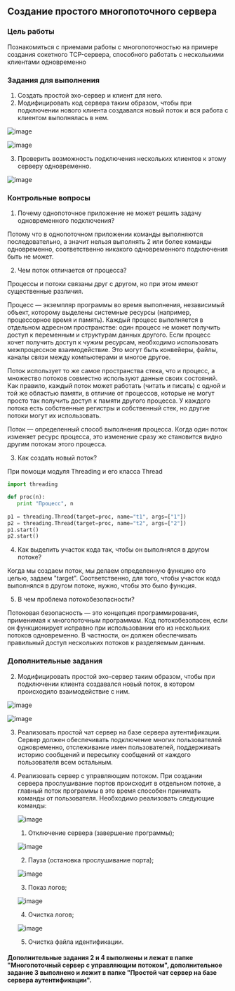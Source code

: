 <!----- Conversion time: 0.718 seconds.
Using this Markdown file:

1. Cut and paste this output into your source file.
2. See the notes and action items below regarding this conversion run.
3. Check the rendered output (headings, lists, code blocks, tables) for proper
   formatting and use a linkchecker before you publish this page.

Conversion notes:

* Docs to Markdown version 1.0β17
* Wed Sep 18 2019 01:52:00 GMT-0700 (PDT)
* Source doc: https://docs.google.com/open?id=1SEODmwLcgVdQijJMZ6Xc3YQ0lqnkc72w-gccG4AkpqU
----->

## Создание простого многопоточного сервера

### Цель работы

Познакомиться с приемами работы с многопоточностью на примере создания сокетного TCP-сервера, способного работать с несколькими клиентами одновременно

### Задания для выполнения

1. Создать простой эхо-сервер и клиент для него.
3. Модифицировать код сервера таким образом, чтобы при подключении нового клиента создавался новый поток и вся работа с клиентом выполнялась в нем.

![image](https://user-images.githubusercontent.com/70547060/138162029-87ce2759-c451-4ddd-96ab-6eb8e850cf04.png)

![image](https://user-images.githubusercontent.com/70547060/138162049-8a04381a-f1d5-4979-8835-e16cb221c99a.png)

3. Проверить возможность подключения нескольких клиентов к этому серверу одновременно. 

![image](https://user-images.githubusercontent.com/70547060/138162158-f2abd2dc-6e3b-4a16-b57f-6b39c17dfbc2.png)

### Контрольные вопросы

1. Почему однопоточное приложение не может решить задачу одновременного подключения?

Потому что в однопоточном приложении команды выполняются последовательно, а значит нельзя выполнять 2 или более команды одновременно, соответственно никакого одновременного подключения быть не может.

2. Чем поток отличается от процесса?

Процессы и потоки связаны друг с другом, но при этом имеют существенные различия.

Процесс — экземпляр программы во время выполнения, независимый объект, которому выделены системные ресурсы (например, процессорное время и память). Каждый процесс выполняется в отдельном адресном пространстве: один процесс не может получить доступ к переменным и структурам данных другого. Если процесс хочет получить доступ к чужим ресурсам, необходимо использовать межпроцессное взаимодействие. Это могут быть конвейеры, файлы, каналы связи между компьютерами и многое другое.

Поток использует то же самое пространства стека, что и процесс, а множество потоков совместно используют данные своих состояний. Как правило, каждый поток может работать (читать и писать) с одной и той же областью памяти, в отличие от процессов, которые не могут просто так получить доступ к памяти другого процесса. У каждого потока есть собственные регистры и собственный стек, но другие потоки могут их использовать.

Поток — определенный способ выполнения процесса. Когда один поток изменяет ресурс процесса, это изменение сразу же становится видно другим потокам этого процесса.

3. Как создать новый поток?

При помощи модуля Threading и его класса Thread

```python
import threading 

def proc(n):
   print "Процесс", n
 
p1 = threading.Thread(target=proc, name="t1", args=["1"])
p2 = threading.Thread(target=proc, name="t2", args=["2"])
p1.start()
p2.start()
```

4. Как выделить участок кода так, чтобы он выполнялся в другом потоке?

Когда мы создаем поток, мы делаем определенную функцию его целью, задаем "target". Соответственно, для того, чтобы участок кода выполнялся в другом потоке, нужно, чтобы это было функция.

5. В чем проблема потокобезопасности?

Потоковая безопасность — это концепция программирования, применимая к многопоточным программам. Код потокобезопасен, если он функционирует исправно при использовании его из нескольких потоков одновременно. В частности, он должен обеспечивать правильный доступ нескольких потоков к разделяемым данным.


### Дополнительные задания

2. Модифицировать простой эхо-сервер таким образом, чтобы при подключении клиента создавался новый поток, в котором происходило взаимодействие с ним.

![image](https://user-images.githubusercontent.com/70547060/138312150-5e63a458-d835-42a4-b5ce-44a6ee89ec49.png)

![image](https://user-images.githubusercontent.com/70547060/138312224-b0060d76-e111-440e-a444-a596969fb442.png)

3. Реализовать простой чат сервер на базе сервера аутентификации. Сервер должен обеспечивать подключение многих пользователей одновременно, отслеживание имен пользователей, поддерживать историю сообщений и пересылку сообщений от каждого пользователя всем остальным. 
4. Реализовать сервер с управляющим потоком. При создании сервера прослушивание портов происходит в отдельном потоке, а главный поток программы в это время способен принимать команды от пользователя. Необходимо реализовать следующие команды:
    
    ![image](https://user-images.githubusercontent.com/70547060/138312407-5563401a-24b7-4564-9f8e-2617f0a5cb4f.png)
    
    1. Отключение сервера (завершение программы);
    
    ![image](https://user-images.githubusercontent.com/70547060/138312456-1cf574f1-4448-4020-92be-174eacb2d1b8.png)

    2. Пауза (остановка прослушивание порта);
    
    ![image](https://user-images.githubusercontent.com/70547060/138312512-9c45b828-d120-4cab-80d1-3e87ce9055f3.png)
    
    3. Показ логов;
    
    ![image](https://user-images.githubusercontent.com/70547060/138312612-06351ad8-34e0-4263-9bca-419b69548360.png)

    4. Очистка логов;
    
    ![image](https://user-images.githubusercontent.com/70547060/138312653-eb8767c4-c4ae-4c0d-b456-ba72c08ebee4.png)
    
    5. Очистка файла идентификации.

#### Дополнительные задания 2 и 4 выполнены и лежат в папке "Многопоточный сервер с управляющим потоком", дополнительное задание 3 выполнено и лежит в папке "Простой чат сервер на базе сервера аутентификации". 
<!-- Docs to Markdown version 1.0β17 -->
